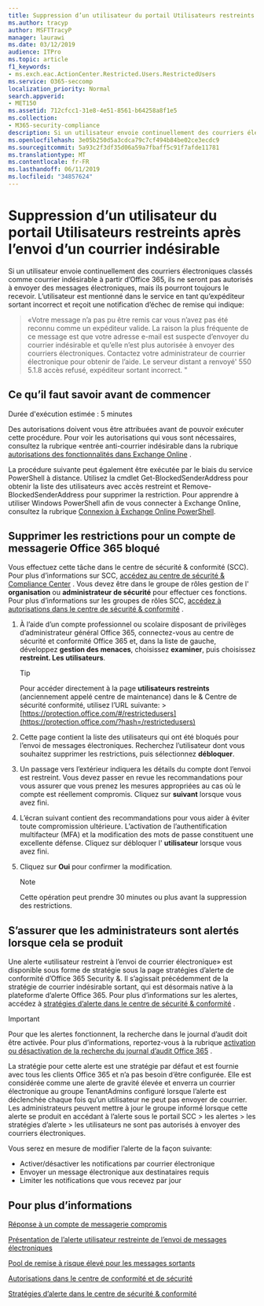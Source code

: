 ```yaml
---
title: Suppression d’un utilisateur du portail Utilisateurs restreints après l’envoi d’un courrier indésirable
ms.author: tracyp
author: MSFTTracyP
manager: laurawi
ms.date: 03/12/2019
audience: ITPro
ms.topic: article
f1_keywords:
- ms.exch.eac.ActionCenter.Restricted.Users.RestrictedUsers
ms.service: O365-seccomp
localization_priority: Normal
search.appverid:
- MET150
ms.assetid: 712cfcc1-31e8-4e51-8561-b64258a8f1e5
ms.collection:
- M365-security-compliance
description: Si un utilisateur envoie continuellement des courriers électroniques à partir d’Office 365 classés comme courrier indésirable, il ne pourra pas envoyer d’autres messages.
ms.openlocfilehash: 3e05b250d5a3cdca79c7cf494b84be02ce3ecdc9
ms.sourcegitcommit: 5a93c2f3df35d06a59a7fbaff5c91f7afde11781
ms.translationtype: MT
ms.contentlocale: fr-FR
ms.lasthandoff: 06/11/2019
ms.locfileid: "34857624"
---
```

# <a name="removing-a-user-from-the-restricted-users-portal-after-sending-spam-email"></a>Suppression d’un utilisateur du portail Utilisateurs restreints après l’envoi d’un courrier indésirable

Si un utilisateur envoie continuellement des courriers électroniques classés comme courrier indésirable à partir d’Office 365, ils ne seront pas autorisés à envoyer des messages électroniques, mais ils pourront toujours le recevoir. L’utilisateur est mentionné dans le service en tant qu’expéditeur sortant incorrect et reçoit une notification d’échec de remise qui indique:

> «Votre message n’a pas pu être remis car vous n’avez pas été reconnu comme un expéditeur valide. La raison la plus fréquente de ce message est que votre adresse e-mail est suspecte d’envoyer du courrier indésirable et qu’elle n’est plus autorisée à envoyer des courriers électroniques.  Contactez votre administrateur de courrier électronique pour obtenir de l’aide. Le serveur distant a renvoyé' 550 5.1.8 accès refusé, expéditeur sortant incorrect. "

## <a name="what-do-you-need-to-know-before-you-begin"></a>Ce qu’il faut savoir avant de commencer
<a name="sectionSection0"> </a>

Durée d'exécution estimée : 5 minutes
  
Des autorisations doivent vous être attribuées avant de pouvoir exécuter cette procédure. Pour voir les autorisations qui vous sont nécessaires, consultez la rubrique «entrée anti-courrier indésirable dans la rubrique [autorisations des fonctionnalités dans Exchange Online](http://technet.microsoft.com/library/15073ce1-0917-403b-8839-02a2ebc96e16.aspx) .

La procédure suivante peut également être exécutée par le biais du service PowerShell à distance. Utilisez la cmdlet Get-BlockedSenderAddress pour obtenir la liste des utilisateurs avec accès restreint et Remove-BlockedSenderAddress pour supprimer la restriction. Pour apprendre à utiliser Windows PowerShell afin de vous connecter à Exchange Online, consultez la rubrique [Connexion à Exchange Online PowerShell](https://go.microsoft.com/fwlink/p/?linkid=396554).

## <a name="remove-restrictions-for-a-blocked-office-365-email-account"></a>Supprimer les restrictions pour un compte de messagerie Office 365 bloqué

Vous effectuez cette tâche dans le centre de sécurité & conformité (SCC). Pour plus d’informations sur SCC, [accédez au centre de sécurité & Compliance Center](go-to-the-securitycompliance-center.md) . Vous devez être dans le groupe de rôles gestion de l' **organisation** ou **administrateur de sécurité** pour effectuer ces fonctions. Pour plus d’informations sur les groupes de rôles SCC, [accédez à autorisations dans le centre de sécurité & conformité](permissions-in-the-security-and-compliance-center.md) .

1. À l’aide d’un compte professionnel ou scolaire disposant de privilèges d’administrateur général Office 365, connectez-vous au centre de sécurité et conformité Office 365 et, dans la liste de gauche, développez **gestion des menaces**, choisissez **examiner**, puis choisissez **restreint. Les utilisateurs**.
    
    > [!TIP]
    > Pour accéder directement à la page **utilisateurs restreints** (anciennement appelé centre de maintenance) dans le &amp; Centre de sécurité conformité, utilisez l’URL suivante: >[https://protection.office.com/#/restrictedusers](https://protection.office.com/?hash=/restrictedusers)

2. Cette page contient la liste des utilisateurs qui ont été bloqués pour l’envoi de messages électroniques.  Recherchez l’utilisateur dont vous souhaitez supprimer les restrictions, puis sélectionnez **débloquer**.

3. Un passage vers l’extérieur indiquera les détails du compte dont l’envoi est restreint. Vous devez passer en revue les recommandations pour vous assurer que vous prenez les mesures appropriées au cas où le compte est réellement compromis. Cliquez sur **suivant** lorsque vous avez fini.

4. L’écran suivant contient des recommandations pour vous aider à éviter toute compromission ultérieure. L’activation de l’authentification multifacteur (MFA) et la modification des mots de passe constituent une excellente défense. Cliquez sur débloquer l' **utilisateur** lorsque vous avez fini.

5. Cliquez sur **Oui** pour confirmer la modification.

    > [!NOTE]
    > Cette opération peut prendre 30 minutes ou plus avant la suppression des restrictions. 

## <a name="making-sure-admins-are-alerted-when-this-happens"></a>S’assurer que les administrateurs sont alertés lorsque cela se produit

Une alerte «utilisateur restreint à l’envoi de courrier électronique» est disponible sous forme de stratégie sous la page stratégies d’alerte de conformité d’Office 365 Security &. Il s’agissait précédemment de la stratégie de courrier indésirable sortant, qui est désormais native à la plateforme d’alerte Office 365. Pour plus d’informations sur les alertes, accédez à [stratégies d’alerte dans le centre de sécurité & conformité](alert-policies.md) .

> [!IMPORTANT]
> Pour que les alertes fonctionnent, la recherche dans le journal d’audit doit être activée. Pour plus d’informations, reportez-vous à la rubrique [activation ou désactivation de la recherche du journal d’audit Office 365](turn-audit-log-search-on-or-off.md) .

La stratégie pour cette alerte est une stratégie par défaut et est fournie avec tous les clients Office 365 et n’a pas besoin d’être configurée. Elle est considérée comme une alerte de gravité élevée et enverra un courrier électronique au groupe TenantAdmins configuré lorsque l’alerte est déclenchée chaque fois qu’un utilisateur ne peut pas envoyer de courrier. Les administrateurs peuvent mettre à jour le groupe informé lorsque cette alerte se produit en accédant à l’alerte sous le portail SCC > les alertes > les stratégies d’alerte > les utilisateurs ne sont pas autorisés à envoyer des courriers électroniques.

Vous serez en mesure de modifier l’alerte de la façon suivante:
- Activer/désactiver les notifications par courrier électronique
- Envoyer un message électronique aux destinataires requis
- Limiter les notifications que vous recevez par jour

## <a name="for-more-information"></a>Pour plus d’informations

[Réponse à un compte de messagerie compromis](responding-to-a-compromised-email-account.md)

[Présentation de l’alerte utilisateur restreinte de l’envoi de messages électroniques](https://docs.microsoft.com/en-us/office365/securitycompliance/alert-policies)

[Pool de remise à risque élevé pour les messages sortants](high-risk-delivery-pool-for-outbound-messages.md)

[Autorisations dans le centre de conformité et de sécurité](permissions-in-the-security-and-compliance-center.md)

[Stratégies d’alerte dans le centre de sécurité & conformité](https://docs.microsoft.com/en-us/office365/securitycompliance/alert-policies)
